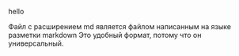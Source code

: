 hello






Файл с расширением md является файлом написанным на языке разметки markdown
Это удобный формат, потому что он универсальный.
